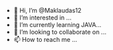 - 👋 Hi, I’m @Maklaudas12
- 👀 I’m interested in ...
- 🌱 I’m currently learning JAVA...
- 💞️ I’m looking to collaborate on ...
- 📫 How to reach me ...

<!---
Maklaudas12/Maklaudas12 is a ✨ special ✨ repository because its `README.md` (this file) appears on your GitHub profile.
You can click the Preview link to take a look at your changes.
--->
